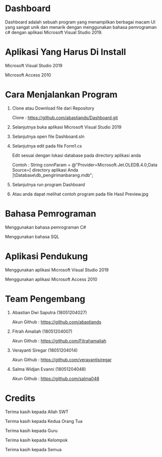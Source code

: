 # Dashboard 
Dashboard adalah sebuah program yang menampilkan berbagai macam UI yang sangat unik dan menarik dengan menggunakan bahasa pemrograman c# dengan aplikasi Microsoft Visual Studio 2019. 

# Aplikasi Yang Harus Di Install 
Microsoft Visual Studio 2019 

Microsoft Access 2010 

# Cara Menjalankan Program 
1. Clone atau Download file dari Repository

   Clone : https://github.com/abastiands/Dashboard.git 
  
2. Selanjutnya buka aplikasi Microsoft Visual Studio 2019 

3. Selanjutnya open file Dashboard.sln 

4. Selanjutnya edit pada file Form1.cs

   Edit sesuai dengan lokasi database pada directory aplikasi anda 
   
   Contoh :  String connParam = @"Provider=Microsoft.Jet.OLEDB.4.0;Data Source=[ directory aplikasi Anda ]\Database\db_pengirimanbarang.mdb"; 

5. Selanjutnya run program Dashboard 

6. Atau anda dapat melihat contoh program pada file Hasil Preview.jpg 

# Bahasa Pemrograman
Menggunakan bahasa pemrograman C#

Menggunakan bahasa SQL

# Aplikasi Pendukung
Menggunakan aplikasi Microsoft Visual Studio 2019

Menggunakan aplikasi Microsoft Access 2010 

# Team Pengembang 
1. Abastian Dwi Saputra (18051204027) 

   Akun Github : https://github.com/abastiands 
   
2. Fitrah Amaliah (18051204007) 

   Akun Github : https://github.com/Fitrahamaliah 

3. Verayanti Siregar (18051204014) 

   Akun Github : https://github.com/verayantisiregar 

4. Salma Widjan Evanni (18051204048) 

   Akun Github : https://github.com/salma048 

# Credits 
Terima kasih kepada Allah SWT 

Terima kasih kepada Kedua Orang Tua 

Terima kasih kepada Guru 

Terima kasih kepada Kelompok 

Terima kasih kepada Semua
